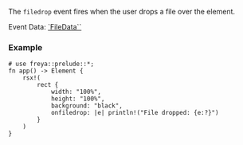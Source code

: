 The `filedrop` event fires when the user drops a file over the element.

Event Data: [`FileData``](crate::events::FileData)

### Example

```rust, no_run
# use freya::prelude::*;
fn app() -> Element {
    rsx!(
        rect {
            width: "100%",
            height: "100%",
            background: "black",
            onfiledrop: |e| println!("File dropped: {e:?}")
        }
    )
}
```
